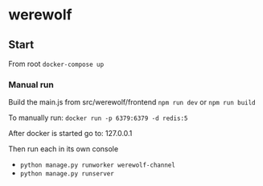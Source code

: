 # werewolf
## Start
From root `docker-compose up` 

### Manual run
Build the main.js from src/werewolf/frontend
`npm run dev` or `npm run build`

To manually run:
`docker run -p 6379:6379 -d redis:5`

After docker is started go to: 127.0.0.1

Then run each in its own console
- `python manage.py runworker werewolf-channel`
- `python manage.py runserver`

